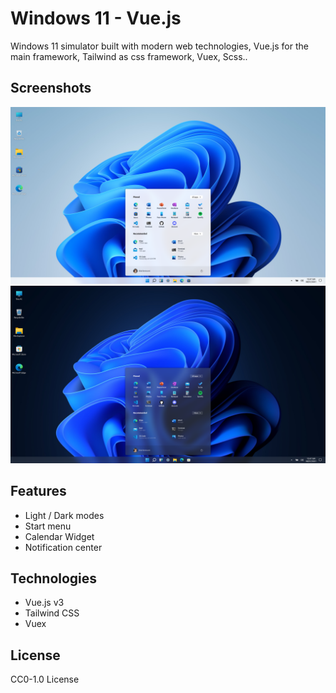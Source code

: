 # Windows 11 - Vue.js
Windows 11 simulator built with modern web technologies, Vue.js for the main framework, Tailwind as css framework, Vuex, Scss..
## Screenshots
![windows11-light-mode](./public/screenshots/light.png)
![windows11-dark-mode](./public/screenshots/dark.png)

## Features
- Light / Dark modes
- Start menu
- Calendar Widget
- Notification center

## Technologies
- Vue.js v3
- Tailwind CSS
- Vuex

## License
CC0-1.0 License
